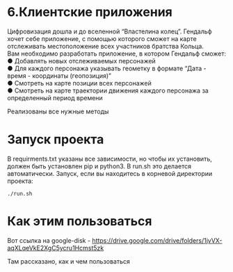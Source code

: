 # 6.Клиентские приложения

Цифровизация дошла и до вселенной “Властелина колец”. Гендальф хочет себе
приложение, с помощью которого сможет на карте отслеживать местоположение
всех участников братства Кольца.\
Вам необходимо разработать приложение, в котором Гендальф сможет:\
● Добавлять новых отслеживаемых персонажей\
● Для каждого персонажа указывать геометку в формате “Дата - время -
координаты (геопозиция)”\
● Смотреть на карте позиции всех персонажей\
● Смотреть на карте траектории движения каждого персонажа за определенный
период времени

Реализованы все нужные методы

# Запуск проекта
В requirments.txt указаны все зависимости, но чтобы их установить, должен быть установлен pip и python3. В run.sh это делается автоматически.
Запуск, если вы находитесь в корневой директории проекта:
 ````
./run.sh
 ````
# Как этим пользоваться
Вот ссылка на google-disk - https://drive.google.com/drive/folders/1jvVX-aqXLqeVkE2XgC5ycru1Hcmst5zk

Там рассказано, как и чем пользоваться
